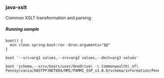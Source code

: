 ### java-xslt
Common XSLT transformation and parsing


##### Running sample

````
boot() {
  mvn clean spring-boot:run -Drun.arguments="$@"
}

boot '--src=arg1 values,--src=arg2 values,--dest=arg3 values'

boot 'schema,--src=/Users/user/OneDrive\ -\ Commonwealth\ of\ Pennsylvania/OA5TPPJNET084/MMI/PAMMI_SSP_v1.0.0/schema/information/PennDOTDriver_IEPD/schema'
````

